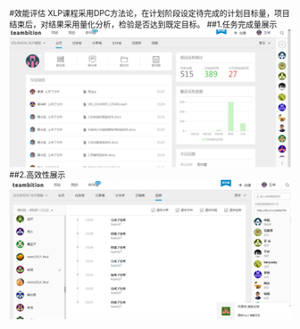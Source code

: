 #效能评估
XLP课程采用DPC方法论，在计划阶段设定待完成的计划目标量，项目结束后，对结果采用量化分析，检验是否达到既定目标。
##1.任务完成量展示
![0](../assets/case/case-pic/17gourp/wangrong1.jpg)
##2.高效性展示
![0](../assets/case/case-pic/17gourp/wangrong2.jpg)


